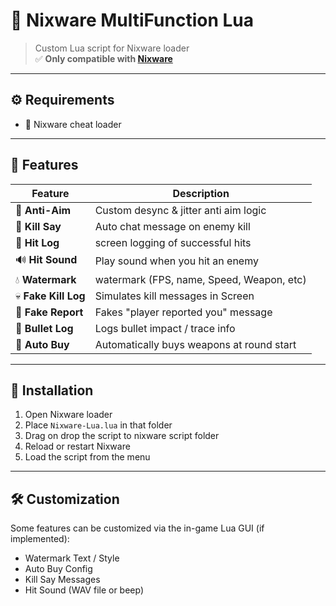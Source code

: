 # 🎯 Nixware MultiFunction Lua

> Custom Lua script for Nixware loader  
> ✅ **Only compatible with [Nixware](https://nixware.cc)**

---

## ⚙️ Requirements

- 🧠 Nixware cheat loader

---

## 🧰 Features

| Feature            | Description                                         |
|--------------------|-----------------------------------------------------|
| 🎯 **Anti-Aim**       | Custom desync & jitter anti aim logic             |
| 💬 **Kill Say**       | Auto chat message on enemy kill                   |
| 🧾 **Hit Log**        | screen logging of successful hits                 |
| 🔊 **Hit Sound**       | Play sound when you hit an enemy                 |
| 💧 **Watermark**       | watermark (FPS, name, Speed, Weapon, etc)         |
| 💀 **Fake Kill Log**   | Simulates kill messages in Screen                |
| 📝 **Fake Report**     | Fakes "player reported you" message              |
| 🔫 **Bullet Log**      | Logs bullet impact / trace info                  |
| 🛒 **Auto Buy**        | Automatically buys weapons at round start        |

---

## 📁 Installation

1. Open Nixware loader
2. Place `Nixware-Lua.lua` in that folder
3. Drag on drop the script to nixware script folder
4. Reload or restart Nixware
5. Load the script from the menu

---

## 🛠️ Customization

Some features can be customized via the in-game Lua GUI (if implemented):

- Watermark Text / Style
- Auto Buy Config
- Kill Say Messages
- Hit Sound (WAV file or beep)
